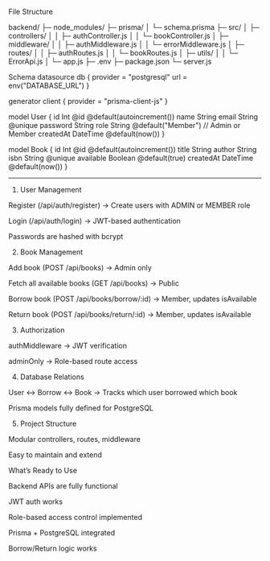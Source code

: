 File Structure

backend/
├─ node_modules/
├─ prisma/
│  └─ schema.prisma
├─ src/
│  ├─ controllers/
│  │   ├─ authController.js
│  │   └─ bookController.js
│  ├─ middleware/
│  │   ├─ authMiddleware.js
│  │   └─ errorMiddleware.js
│  ├─ routes/
│  │   ├─ authRoutes.js
│  │   └─ bookRoutes.js
│  ├─ utils/
│  │   └─ ErrorApi.js
│  └─ app.js
├─ .env
├─ package.json
└─ server.js


Schema 
datasource db {
  provider = "postgresql"
  url      = env("DATABASE_URL")
}

generator client {
  provider = "prisma-client-js"
}

model User {
  id       Int      @id @default(autoincrement())
  name     String
  email    String   @unique
  password String
  role     String   @default("Member") // Admin or Member
  createdAt DateTime @default(now())
}

model Book {
  id         Int      @id @default(autoincrement())
  title      String
  author     String
  isbn       String   @unique
  available  Boolean  @default(true)
  createdAt  DateTime @default(now())
}

--------------------------------------------------------------------------------------------------------------------------------


1. User Management

Register (/api/auth/register) → Create users with ADMIN or MEMBER role

Login (/api/auth/login) → JWT-based authentication

Passwords are hashed with bcrypt

2. Book Management

Add book (POST /api/books) → Admin only

Fetch all available books (GET /api/books) → Public

Borrow book (POST /api/books/borrow/:id) → Member, updates isAvailable

Return book (POST /api/books/return/:id) → Member, updates isAvailable

3. Authorization

authMiddleware → JWT verification

adminOnly → Role-based route access

4. Database Relations

User ↔ Borrow ↔ Book → Tracks which user borrowed which book

Prisma models fully defined for PostgreSQL

5. Project Structure

Modular controllers, routes, middleware

Easy to maintain and extend

What’s Ready to Use

Backend APIs are fully functional

JWT auth works

Role-based access control implemented

Prisma + PostgreSQL integrated

Borrow/Return logic works